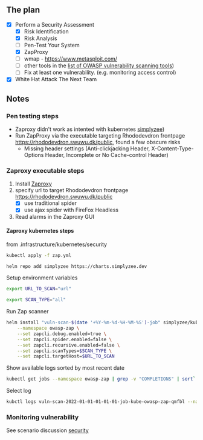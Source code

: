 ## The plan
- [x] Perform a Security Assessment
    - [x] Risk Identification 
    - [x] Risk Analysis
    - [ ] Pen-Test Your System
    - [x] ZapProxy
    - [ ] wmap - https://www.metasploit.com/
    - [ ] other tools in the [list of OWASP vulnerability scanning tools](https://owasp.org/www-community/Vulnerability_Scanning_Tools))
    - [ ] Fix at least one vulnerability. (e.g. monitoring access control)

- [x] White Hat Attack The Next Team

## Notes

### Pen testing steps
- Zaproxy didn't work as intented with kubernetes [simplyzee](https://github.com/simplyzee/kube-owasp-zap))
- Run ZapProxy via the executable targeting Rhododevdron frontpage https://rhododevdron.swuwu.dk/public, found a few obscure risks
    -  Missing header settings (Anti-clickjacking Header, X-Content-Type-Options Header, Incomplete or No Cache-control Header)

### Zaproxy executable steps
1. Install [Zaproxy](https://www.zaproxy.org/download/)
2. specify url to target Rhododevdron frontpage https://rhododevdron.swuwu.dk/public
    - [x] use traditional spider
    - [x] use ajax spider with FireFox Headless
3. Read alarms in the Zaproxy GUI

#### Zaproxy kubernetes steps

from .infrastructure/kubernetes/security
```sh
kubectl apply -f zap.yml
```

```sh
helm repo add simplyzee https://charts.simplyzee.dev
```

Setup environment variables

```sh
export URL_TO_SCAN="url"
```

```sh
export SCAN_TYPE="all"
```


Run Zap scanner
```sh
helm install "vuln-scan-$(date '+%Y-%m-%d-%H-%M-%S')-job" simplyzee/kube-owasp-zap \
    --namespace owasp-zap \
    --set zapcli.debug.enabled=true \
    --set zapcli.spider.enabled=false \
    --set zapcli.recursive.enabled=false \
    --set zapcli.scanTypes=$SCAN_TYPE \
    --set zapcli.targetHost=$URL_TO_SCAN
```

Show available logs sorted by most recent date

```sh
kubectl get jobs --namespace owasp-zap | grep -v "COMPLETIONS" | sort`
```

Select log
```sh
kubctl logs vuln-scan-2022-01-01-01-01-01-job-kube-owasp-zap-qmfbl --namespace owasp-zap
```

### Monitoring vulnerability
See scenario discussion [security](./session09_Security.md)
